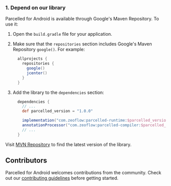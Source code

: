 <!--docs:
title: "Getting Started"
layout: landing
section: docs
path: /docs/getting-started/
-->

### 1. Depend on our library

Parcelled for Android is available through Google's Maven Repository.
To use it:

1.  Open the `build.gradle` file for your application.
2.  Make sure that the `repositories` section includes Google's Maven Repository
    `google()`. For example:

    ```groovy
      allprojects {
        repositories {
          google()
          jcenter()
        }
      }
    ```

3.  Add the library to the `dependencies` section:

    ```groovy
      dependencies {
        // ...
        def parcelled_version = "1.0.0"

        implementation("com.zeoflow:parcelled-runtime:$parcelled_version")
        annotationProcessor("com.zeoflow:parcelled-compiler:$parcelled_version")
        // ...
      }
    ```

Visit [MVN Repository](https://mvnrepository.com/artifact/com.zeoflow/parcelled)
to find the latest version of the library.

## Contributors

Parcelled for Android welcomes contributions from the community. Check
out our [contributing guidelines](contributing.md) before getting started.
